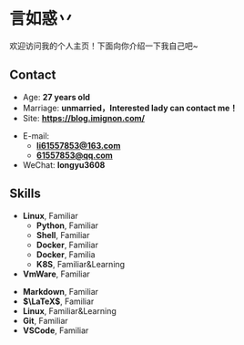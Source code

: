 # 言如惑丷

欢迎访问我的个人主页！下面向你介绍一下我自己吧\~


<!-- .slide -->

## Contact

- Age: **27 years old**
- Marriage: **unmarried，Interested lady can contact me！**
- Site: **<https://blog.imignon.com/>**

<!-- .slide vertical=true -->

- E-mail:
  - **[li61557853@163.com](mailto:li61557853@163.com)**
  - **[61557853@qq.com](mailto:61557853@qq.com)**
- WeChat: **longyu3608**

<!-- .slide -->

## Skills

<!-- .slide vertical=true -->

- **Linux**, Familiar
  - **Python**, Familiar
  - **Shell**, Familiar
  - **Docker**, Familiar
  - **Docker**, Familia
  - **K8S**, Familiar&Learning
- **VmWare**, Familiar

<!-- .slide vertical=true -->

- **Markdown**, Familiar
- **$\LaTeX$**, Familiar
- **Linux**, Familiar&Learning
- **Git**, Familiar
- **VSCode**, Familiar
